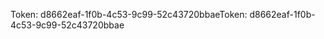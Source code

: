 <span data-ttu-id="2dc3c-101">Token: d8662eaf-1f0b-4c53-9c99-52c43720bbae</span><span class="sxs-lookup"><span data-stu-id="2dc3c-101">Token: d8662eaf-1f0b-4c53-9c99-52c43720bbae</span></span>
